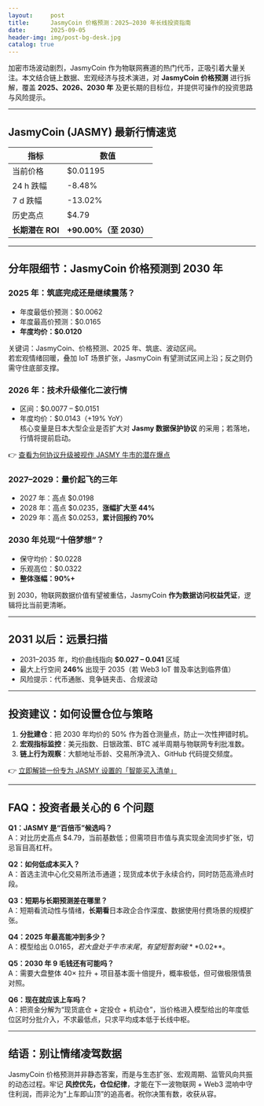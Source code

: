 ```yaml
---
layout:     post
title:      JasmyCoin 价格预测：2025–2030 年长线投资指南
date:       2025-09-05
header-img: img/post-bg-desk.jpg
catalog: true
---
```


加密市场波动剧烈，JasmyCoin 作为物联网赛道的热门代币，正吸引着大量关注。本文结合链上数据、宏观经济与技术演进，对 **JasmyCoin 价格预测** 进行拆解，覆盖 **2025、2026、2030 年** 及更长期的目标位，并提供可操作的投资思路与风险提示。

---

## JasmyCoin (JASMY) 最新行情速览

| 指标 | 数值 |
| - | - |
| 当前价格 | $0.01195 |
| 24 h 跌幅 | -8.48% |
| 7 d 跌幅 | -13.02% |
| 历史高点 | $4.79 |
| **长期潜在 ROI** | **+90.00%（至 2030）** |

---

## 分年限细节：JasmyCoin 价格预测到 2030 年

### 2025 年：筑底完成还是继续震荡？

- 年度最低价预测：$0.0062  
- 年度最高价预测：$0.0165  
- **年度均价：$0.0120**  

关键词：JasmyCoin、价格预测、2025 年、筑底、波动区间。  
若宏观情绪回暖，叠加 IoT 场景扩张，JasmyCoin 有望测试区间上沿；反之则仍需守住底部支撑。

### 2026 年：技术升级催化二波行情  
- 区间：$0.0077 – $0.0151  
- 年度均价：$0.0143（+19% YoY）  
核心变量是日本大型企业是否扩大对 **Jasmy 数据保护协议** 的采用；若落地，行情将提前启动。  

👉 [查看为何协议升级被视作 JASMY 牛市的潜在爆点](https://okxdog.com/)

### 2027–2029：量价起飞的三年
- 2027 年：高点 $0.0198  
- 2028 年：高点 $0.0235，**涨幅扩大至 44%**  
- 2029 年：高点 $0.0253，**累计回报约 70%**  

### 2030 年兑现“十倍梦想”？
- 保守均价：$0.0228  
- 乐观高位：$0.0322  
- **整体涨幅：90%+**  

到 2030，物联网数据价值有望被重估，JasmyCoin **作为数据访问权益凭证**，逻辑将比当前更清晰。

---

## 2031 以后：远景扫描  
- 2031–2035 年，均价曲线指向 **$0.027 – 0.041** 区域  
- 最大上行空间 **246%** 出现于 2035（若 Web3 IoT 普及率达到临界值）  
- 风险提示：代币通胀、竞争链夹击、合规波动  

---

## 投资建议：如何设置仓位与策略

1. **分批建仓**：把 2030 年均价的 50% 作为首仓测量点，防止一次性押错时机。  
2. **宏观指标监控**：美元指数、日银政策、BTC 减半周期与物联网专利批准数。  
3. **链上行为观察**：大额地址币龄、交易所净流入、GitHub 代码提交频度。  

👉 [立即解锁一份专为 JASMY 设置的「智能买入清单」](https://okxdog.com/)

---

## FAQ：投资者最关心的 6 个问题

**Q1：JASMY 是“百倍币”候选吗？**  
A：对比历史高点 $4.79，当前基数低；但需项目市值与真实现金流同步扩张，切忌盲目高杠杆。

**Q2：如何低成本买入？**  
A：首选主流中心化交易所法币通道；现货成本优于永续合约，同时防范高滑点时段。

**Q3：短期与长期预测差在哪里？**  
A：短期看流动性与情绪，**长期看**日本政企合作深度、数据使用付费场景的规模扩张。

**Q4：2025 年最高能冲到多少？**  
A：模型给出 $0.0165，若大盘处于牛市末尾，有望短暂刺破 **$0.02**。

**Q5：2030 年 9 毛钱还有可能吗？**  
A：需要大盘整体 40× 拉升 + 项目基本面十倍提升，概率极低，但可做极限情景对照。

**Q6：现在就应该上车吗？**  
A：把资金分解为“现货底仓 + 定投仓 + 机动仓”，当价格进入模型给出的年度低位区时分批介入，不求最低点，只求平均成本低于长线中枢。

---

## 结语：别让情绪凌驾数据

JasmyCoin 价格预测并非静态答案，而是与生态扩张、宏观周期、监管风向共振的动态过程。牢记 **风控优先，仓位纪律**，才能在下一波物联网 + Web3 混响中守住利润，而非沦为“上车即山顶”的追高者。祝你决策有数，收获从容。